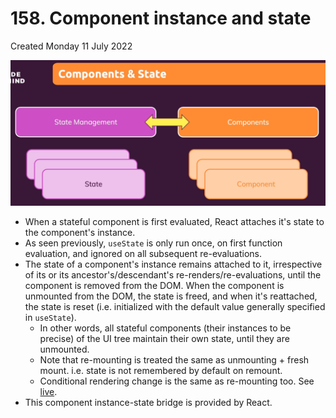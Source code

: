 # 158. Component instance and state
Created Monday 11 July 2022

![](../../../../assets/159_Component_instance_and_state-image-1-024b227f.png)
- When a stateful component is first evaluated, React attaches it's state to the component's instance.
- As seen previously, `useState` is only run once, on first function evaluation, and ignored on all subsequent re-evaluations.
- The state of a component's instance remains attached to it, irrespective of its or its ancestor's/descendant's re-renders/re-evaluations, until the component is removed from the DOM. When the component is unmounted from the DOM, the state is freed, and when it's reattached, the state is reset (i.e. initialized with the default value generally specified in `useState`).
	- In other words, all stateful components (their instances to be precise) of the UI tree maintain their own state, until they are unmounted.
	- Note that re-mounting is treated the same as unmounting + fresh mount. i.e. state is not remembered by default on remount.
	- Conditional rendering change is the same as re-mounting too. See [live](https://exemplar-codes.github.io/ComponentStateBridge#).
- This component instance-state bridge is provided by React.
